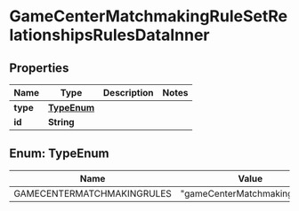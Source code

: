 

# GameCenterMatchmakingRuleSetRelationshipsRulesDataInner


## Properties

| Name | Type | Description | Notes |
|------------ | ------------- | ------------- | -------------|
|**type** | [**TypeEnum**](#TypeEnum) |  |  |
|**id** | **String** |  |  |



## Enum: TypeEnum

| Name | Value |
|---- | -----|
| GAMECENTERMATCHMAKINGRULES | &quot;gameCenterMatchmakingRules&quot; |



